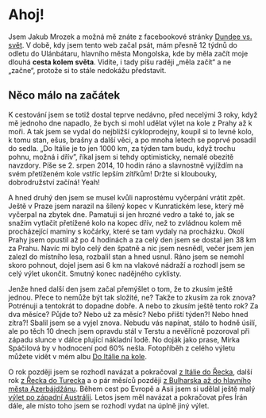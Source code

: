 # Ahoj!

Jsem Jakub Mrozek a možná mě znáte z facebookové stránky [Dundee vs. svět](https://www.facebook.com/DundeeVsSvet/). V době, kdy jsem tento web začal psát, mám přesně 12 týdnů do odletu do Ulánbátaru, hlavního města Mongolska, kde by měla začít moje dlouhá **cesta kolem světa**. Vidíte, i tady píšu raději „měla začít“ a ne „začne“, protože si to stále nedokážu představit.

## Něco málo na začátek

K cestování jsem se totiž dostal teprve nedávno, před necelými 3 roky, když mě jednoho dne napadlo, že bych si mohl udělat výlet na kole z Prahy až k moři. A tak jsem se vydal do nejbližší cykloprodejny, koupil si to levné kolo, k tomu stan, ešus, brašny a další věci, a po mnoha letech se poprvé posadil do sedla. „Do Itálie je to jen 1000 km, za týden tam budu, když trochu pohnu, možná i dřív”, říkal jsem si tehdy optimisticky, nemalé obezitě navzdory. Píše se 2. srpen 2014, 10 hodin ráno a slavnostně vyjíždím na svém přetíženém kole vstříc lepším zítřkům! Držte si kloubouky, dobrodružství začíná! Yeah!

A hned druhý den jsem se musel kvůli naprostému vyčerpání vrátit zpět. Ještě v Praze jsem narazil na šílený kopec v Kunratickém lese, který mě vyčerpal na zbytek dne. Pamatuji si jen hrozné vedro a také to, jak se snažím vytlačit přetížené kolo na kopec dřív, než to zvládnou kolem mě procházející maminy s kočárky, které se tam vydaly na procházku. Okolí Prahy jsem opustil až po 4 hodinách a za celý den jsem se dostal jen 38 km za Prahu. Navíc mi bylo celý den špatně a nic jsem nesnědl, večer jsem jen zalezl do místního lesa, rozbalil stan a hned usnul. Ráno jsem se nemohl skoro pohnout, dojel jsem asi 6 km na vlakové nádraží a rozhodl jsem se celý výlet ukončit. Smutný konec nadějného cyklisty.

Jenže hned další den jsem začal přemýšlet o tom, že to zkusím ještě jednou. Přece to nemůže být tak složité, ne? Takže to zkusím za rok znova? Potrénuji a tentokrát to dopadne dobře. A nebo to zkusím ještě tento rok? Za dva měsíce? Půjde to? Nebo už za měsíc? Nebo příští týden?! Nebo hned zítra?! Sbalil jsem se a vyjel znova. Nebudu vás napínat, stálo to hodně úsilí, ale po těch 10 dnech jsem opravdu stál v Terstu a nevěřícně pozoroval při západu slunce v dálce plující nákladní lodě. No doják jako prase, Mirka Spáčilová by v hodnocení pod 60% nešla. Fotopříběh z celého výletu můžete vidět v mém albu [Do Itálie na kole](https://www.facebook.com/media/set/?set=a.1091395170870685.1073741828.1086933947983474&type=1&l=8875abb466).

O rok později jsem se rozhodl navázat a pokračoval [z Itálie do Řecka](https://www.facebook.com/media/set/?set=a.1091477454195790.1073741829.1086933947983474&type=1&l=3bfedead05), další rok [z Řecka do Turecka](https://www.facebook.com/media/set/?set=a.1209066742436860.1073741833.1086933947983474&type=1&l=ec8a0709e0) a o pár měsíců později [z Bulharska až do hlavního města Ázerbájdžánu](https://www.facebook.com/media/set/?set=a.1311672418842958.1073741834.1086933947983474&type=1&l=365089b252). Během cest po Evropě a Asii jsem si udělal ještě malý [výlet po západní Austrálii](https://www.facebook.com/media/set/?set=a.1109725849037617.1073741831.1086933947983474&type=1&l=1d302d81d9). Letos jsem měl navázat a pokračovat přes Írán dále, ale místo toho jsem se rozhodl vydat na úplně jiný výlet.

